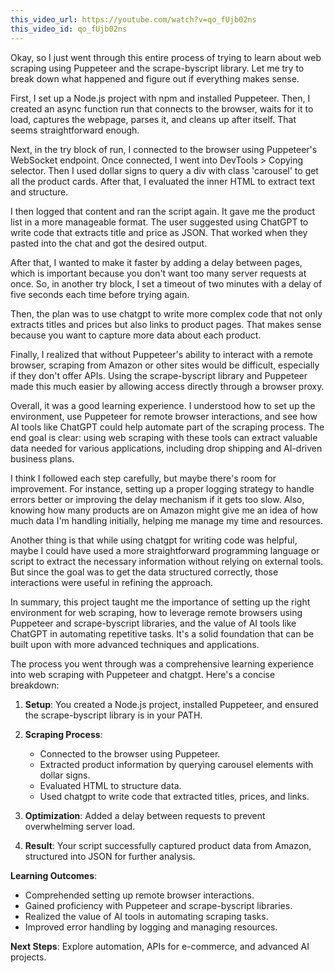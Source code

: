 ```yaml
---
this_video_url: https://youtube.com/watch?v=qo_fUjb02ns
this_video_id: qo_fUjb02ns
---
```

<think>
Okay, so I just went through this entire process of trying to learn about web scraping using Puppeteer and the scrape-byscript library. Let me try to break down what happened and figure out if everything makes sense.

First, I set up a Node.js project with npm and installed Puppeteer. Then, I created an async function run that connects to the browser, waits for it to load, captures the webpage, parses it, and cleans up after itself. That seems straightforward enough.

Next, in the try block of run, I connected to the browser using Puppeteer's WebSocket endpoint. Once connected, I went into DevTools > Copying selector. Then I used dollar signs to query a div with class 'carousel' to get all the product cards. After that, I evaluated the inner HTML to extract text and structure.

I then logged that content and ran the script again. It gave me the product list in a more manageable format. The user suggested using ChatGPT to write code that extracts title and price as JSON. That worked when they pasted into the chat and got the desired output.

After that, I wanted to make it faster by adding a delay between pages, which is important because you don't want too many server requests at once. So, in another try block, I set a timeout of two minutes with a delay of five seconds each time before trying again.

Then, the plan was to use chatgpt to write more complex code that not only extracts titles and prices but also links to product pages. That makes sense because you want to capture more data about each product.

Finally, I realized that without Puppeteer's ability to interact with a remote browser, scraping from Amazon or other sites would be difficult, especially if they don't offer APIs. Using the scrape-byscript library and Puppeteer made this much easier by allowing access directly through a browser proxy.

Overall, it was a good learning experience. I understood how to set up the environment, use Puppeteer for remote browser interactions, and see how AI tools like ChatGPT could help automate part of the scraping process. The end goal is clear: using web scraping with these tools can extract valuable data needed for various applications, including drop shipping and AI-driven business plans.

I think I followed each step carefully, but maybe there's room for improvement. For instance, setting up a proper logging strategy to handle errors better or improving the delay mechanism if it gets too slow. Also, knowing how many products are on Amazon might give me an idea of how much data I'm handling initially, helping me manage my time and resources.

Another thing is that while using chatgpt for writing code was helpful, maybe I could have used a more straightforward programming language or script to extract the necessary information without relying on external tools. But since the goal was to get the data structured correctly, those interactions were useful in refining the approach.

In summary, this project taught me the importance of setting up the right environment for web scraping, how to leverage remote browsers using Puppeteer and scrape-byscript libraries, and the value of AI tools like ChatGPT in automating repetitive tasks. It's a solid foundation that can be built upon with more advanced techniques and applications.
</think>

The process you went through was a comprehensive learning experience into web scraping with Puppeteer and chatgpt. Here's a concise breakdown:

1. **Setup**: You created a Node.js project, installed Puppeteer, and ensured the scrape-byscript library is in your PATH.

2. **Scraping Process**:
   - Connected to the browser using Puppeteer.
   - Extracted product information by querying carousel elements with dollar signs.
   - Evaluated HTML to structure data.
   - Used chatgpt to write code that extracted titles, prices, and links.

3. **Optimization**: Added a delay between requests to prevent overwhelming server load.

4. **Result**: Your script successfully captured product data from Amazon, structured into JSON for further analysis.

**Learning Outcomes**:
- Comprehended setting up remote browser interactions.
- Gained proficiency with Puppeteer and scrape-byscript libraries.
- Realized the value of AI tools in automating scraping tasks.
- Improved error handling by logging and managing resources.

**Next Steps**: Explore automation, APIs for e-commerce, and advanced AI projects.
